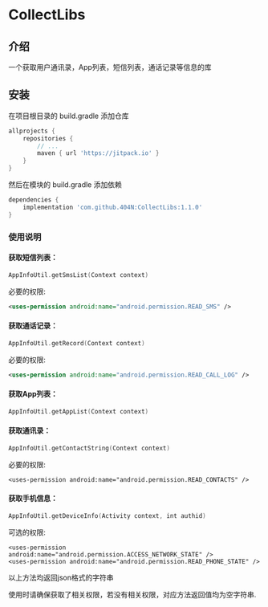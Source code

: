 # CollectLibs

## 介绍
一个获取用户通讯录，App列表，短信列表，通话记录等信息的库

## 安装

在项目根目录的 build.gradle 添加仓库

```groovy
allprojects {
    repositories {
        // ...
        maven { url 'https://jitpack.io' }
    }
}
```

然后在模块的 build.gradle 添加依赖

```groovy
dependencies {
    implementation 'com.github.404N:CollectLibs:1.1.0'
}
```

### 使用说明

#### 获取短信列表：
```kotlin
AppInfoUtil.getSmsList(Context context)
```

必要的权限:
```xml
<uses-permission android:name="android.permission.READ_SMS" />
```

#### 获取通话记录：
```kotlin
AppInfoUtil.getRecord(Context context)
```

必要的权限:
```xml
<uses-permission android:name="android.permission.READ_CALL_LOG" />
```

#### 获取App列表：
```kotlin
AppInfoUtil.getAppList(Context context)
```

#### 获取通讯录：
```kotlin
AppInfoUtil.getContactString(Context context)
```

必要的权限:
```xmlxml
<uses-permission android:name="android.permission.READ_CONTACTS" />
```

#### 获取手机信息：
```kotlin
AppInfoUtil.getDeviceInfo(Activity context, int authid)
```

可选的权限:
```
<uses-permission android:name="android.permission.ACCESS_NETWORK_STATE" />
<uses-permission android:name="android.permission.READ_PHONE_STATE" />
```

以上方法均返回json格式的字符串


使用时请确保获取了相关权限，若没有相关权限，对应方法返回值均为空字符串.
